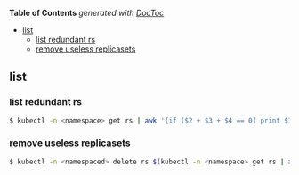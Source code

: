 <!-- START doctoc generated TOC please keep comment here to allow auto update -->
<!-- DON'T EDIT THIS SECTION, INSTEAD RE-RUN doctoc TO UPDATE -->
**Table of Contents**  *generated with [DocToc](https://github.com/thlorenz/doctoc)*

- [list](#list)
  - [list redundant rs](#list-redundant-rs)
  - [remove useless replicasets](#remove-useless-replicasets)

<!-- END doctoc generated TOC please keep comment here to allow auto update -->


## list
### list redundant rs
```bash
$ kubectl -n <namespace> get rs | awk '{if ($2 + $3 + $4 == 0) print $1}'
```

### [remove useless replicasets](https://stackoverflow.com/a/65154332/2940319)
```bash
$ kubectl -n <namespaced> delete rs $(kubectl -n <namespace> get rs | awk '{if ($2 + $3 + $4 == 0) print $1}')
```
